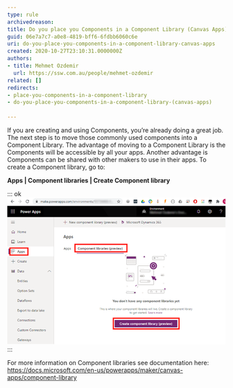 ```yaml
---
type: rule
archivedreason: 
title: Do you place you Components in a Component Library (Canvas Apps)?
guid: 06e7a7c7-a0e8-4819-bff6-6fdbb6060c6e
uri: do-you-place-you-components-in-a-component-library-canvas-apps
created: 2020-10-27T23:10:31.0000000Z
authors:
- title: Mehmet Ozdemir
  url: https://ssw.com.au/people/mehmet-ozdemir
related: []
redirects:
- place-you-components-in-a-component-library
- do-you-place-you-components-in-a-component-library-(canvas-apps)

---
```


If you are creating and using Components, you’re already doing a great job. The next step is to move those commonly used components into a Component Library. The advantage of moving to a Component Library is the Components will be accessible by all your apps. Another advantage is Components can be shared with other makers to use in their apps. To create a Component library, go to:

**Apps | Component libraries | Create Component library**

<!--endintro-->


::: ok  
![Figure: Create a new component library](create-component-library.png)  
:::

For more information on Component libraries see documentation here:     https://docs.microsoft.com/en-us/powerapps/maker/canvas-apps/component-library
